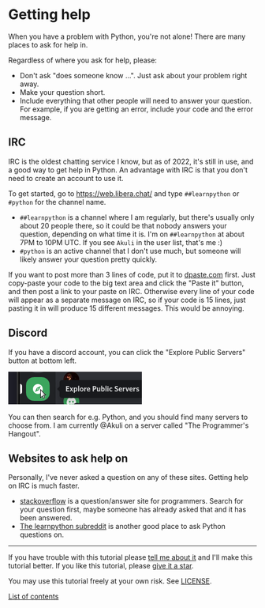 # Getting help

When you have a problem with Python, you're not alone! There are many
places to ask for help in.

Regardless of where you ask for help, please:
- Don't ask "does someone know ...". Just ask about your problem right away.
- Make your question short.
- Include everything that other people will need to answer your question.
    For example, if you are getting an error, include your code and the error message.


## IRC

IRC is the oldest chatting service I know, but as of 2022, it's still
in use, and a good way to get help in Python.
An advantage with IRC is that you don't need to create an account to use it.

To get started, go to https://web.libera.chat/ and type `##learnpython` or `#python` for the channel name.

- `##learnpython` is a channel where I am regularly, but there's usually only about 20 people there,
    so it could be that nobody answers your question, depending on what time it is.
    I'm on `##learnpython` at about 7PM to 10PM UTC.
    If you see `Akuli` in the user list, that's me :)
- `#python` is an active channel that I don't use much, but someone will likely answer your question pretty quickly.

If you want to post more than 3 lines of code,
put it to [dpaste.com](https://dpaste.com/) first.
Just copy-paste your code to the big text area and click the "Paste it"
button, and then post a link to your paste on IRC.
Otherwise every line of your code will appear as a separate message on IRC,
so if your code is 15 lines, just pasting it in will produce 15 different messages.
This would be annoying.


## Discord

If you have a discord account, you can click the "Explore Public Servers" button at bottom left.

![Discord's explore public servers button](images/discord-explore.png)

You can then search for e.g. Python, and you should find many servers to choose from.
I am currently @Akuli on a server called "The Programmer's Hangout".


## Websites to ask help on

Personally, I've never asked a question on any of these sites. Getting
help on IRC is much faster.

- [stackoverflow](https://stackoverflow.com/) is a question/answer site
    for programmers. Search for your question first, maybe someone has
    already asked that and it has been answered.
- [The learnpython subreddit](https://www.reddit.com/r/learnpython/)
    is another good place to ask Python questions on.

***

If you have trouble with this tutorial please [tell me about
it](./contact-me.md) and I'll make this tutorial better. If you
like this tutorial, please [give it a
star](./README.md#how-can-i-thank-you-for-writing-and-sharing-this-tutorial).

You may use this tutorial freely at your own risk. See
[LICENSE](./LICENSE).

[List of contents](./README.md#list-of-contents)

